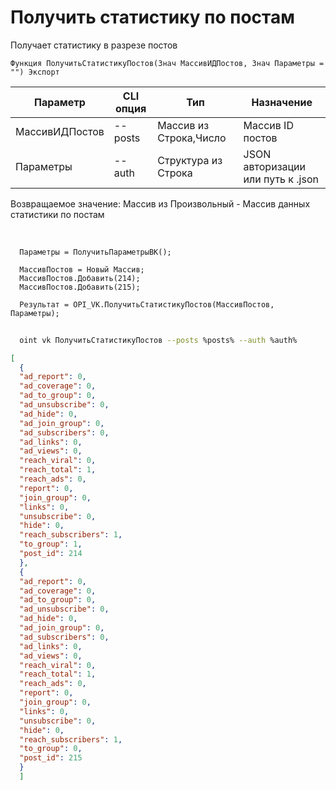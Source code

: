﻿---
sidebar_position: 2
---

# Получить статистику по постам
 Получает статистику в разрезе постов



`Функция ПолучитьСтатистикуПостов(Знач МассивИДПостов, Знач Параметры = "") Экспорт`

  | Параметр | CLI опция | Тип | Назначение |
  |-|-|-|-|
  | МассивИДПостов | --posts | Массив из Строка,Число | Массив ID постов |
  | Параметры | --auth | Структура из Строка | JSON авторизации или путь к .json |

  
  Возвращаемое значение:   Массив из Произвольный -  Массив данных статистики по постам

<br/>




```bsl title="Пример кода"
  Параметры = ПолучитьПараметрыВК();
  
  МассивПостов = Новый Массив;
  МассивПостов.Добавить(214);
  МассивПостов.Добавить(215);
  
  Результат = OPI_VK.ПолучитьСтатистикуПостов(МассивПостов, Параметры);
```



```sh title="Пример команды CLI"
    
  oint vk ПолучитьСтатистикуПостов --posts %posts% --auth %auth%

```

```json title="Результат"
[
  {
  "ad_report": 0,
  "ad_coverage": 0,
  "ad_to_group": 0,
  "ad_unsubscribe": 0,
  "ad_hide": 0,
  "ad_join_group": 0,
  "ad_subscribers": 0,
  "ad_links": 0,
  "ad_views": 0,
  "reach_viral": 0,
  "reach_total": 1,
  "reach_ads": 0,
  "report": 0,
  "join_group": 0,
  "links": 0,
  "unsubscribe": 0,
  "hide": 0,
  "reach_subscribers": 1,
  "to_group": 1,
  "post_id": 214
  },
  {
  "ad_report": 0,
  "ad_coverage": 0,
  "ad_to_group": 0,
  "ad_unsubscribe": 0,
  "ad_hide": 0,
  "ad_join_group": 0,
  "ad_subscribers": 0,
  "ad_links": 0,
  "ad_views": 0,
  "reach_viral": 0,
  "reach_total": 1,
  "reach_ads": 0,
  "report": 0,
  "join_group": 0,
  "links": 0,
  "unsubscribe": 0,
  "hide": 0,
  "reach_subscribers": 1,
  "to_group": 0,
  "post_id": 215
  }
  ]
```
